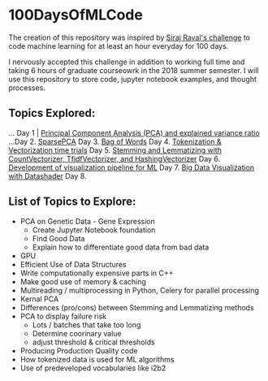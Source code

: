 # 100DaysOfMLCode

The creation of this repository was inspired by [Siraj Raval's challenge](https://www.linkedin.com/feed/update/urn:li:activity:6420525903968825344) to code machine learning for at least an hour everyday for 100 days.

I nervously accepted this challenge in addition to working full time and taking 6 hours of graduate courseowrk in the 2018 summer semester. I will use this repository to store code, jupyter notebook examples, and thought processes. 

## Topics Explored:
... Day 1 | [Principal Component Analysis (PCA) and explained variance ratio](https://www.linkedin.com/feed/update/urn:li:activity:6421471671445647360)
...Day 2. [SparsePCA](https://www.linkedin.com/feed/update/urn:li:activity:6421890522410950656)
Day 3. [Bag of Words](https://www.linkedin.com/feed/update/urn:li:activity:6422292934531514368)
Day 4. [Tokenization & Vectorization time trials](https://www.linkedin.com/feed/update/urn:li:activity:6422632133264703488)
Day 5. [Stemming and Lemmatizing with CountVectorizer, TfidfVectorizer, and HashingVectorizer](https://www.linkedin.com/feed/update/urn:li:activity:6422967354082230272)
Day 6. [Development of visualization pipeline for ML](https://www.linkedin.com/feed/update/urn:li:activity:6423344745891790848)
Day 7. [Big Data Visualization with Datashader](https://www.linkedin.com/feed/update/urn:li:activity:6423638989181325312)
Day 8. []()

## List of Topics to Explore:

* PCA on Genetic Data - Gene Expression
  - Create Jupyter Notebook foundation
  - Find Good Data
  - Explain how to differentiate good data from bad data
* GPU
* Efficient Use of Data Structures
* Write computationally expensive parts in C++
* Make good use of memory & caching
* Multireading / multiprocessing in Python, Celery for parallel processing
* Kernal PCA
* Differences (pro/cons) between Stemming and Lemmatizing methods
* PCA to display failure risk
  - Lots / batches that take too long
  - Determine coorinary value
  - adjust threshold & critical thresholds
* Producing Production Quality code
* How tokenized data is used for ML algorithms
* Use of predeveloped vocabularies like i2b2
